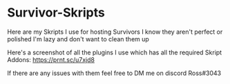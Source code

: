 # Survivor-Skripts
Here are my Skripts I use for hosting Survivors 
I know they aren't perfect or polished I'm lazy and don't want to clean them up

Here's a screenshot of all the plugins I use which has all the required Skript Addons: https://prnt.sc/u7xjd8

If there are any issues with them feel free to DM me on discord Ross#3043
